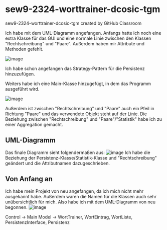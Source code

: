 # sew9-2324-worttrainer-dcosic-tgm
sew9-2324-worttrainer-dcosic-tgm created by GitHub Classroom

Ich habe mit dem UML-Diagramm angefangen. Anfangs hatte ich noch eine extra Klasse für das GUI und eine normale Linie zwischen den Klassen "Rechtschreibung" und "Paare". Außerdem haben mir Attribute und Methoden gefehlt.

![image](https://github.com/TGM-HIT/sew9-2324-worttrainer-dcosic-tgm/assets/94531869/f3ed308c-db0a-4dee-86a8-8f59b20528a6)

Ich habe schon angefangen das Strategy-Pattern für die Persistenz hinzuzufügen.

Weiters habe ich eine Main-Klasse hinzugefügt, in dem das Programm ausgeführt wird.

![image](https://github.com/TGM-HIT/sew9-2324-worttrainer-dcosic-tgm/assets/94531869/81fb3ffb-579a-4640-be22-f48d15d36af9)


Außerdem ist zwischen "Rechtschreibung" und "Paare" auch ein Pfeil in Richtung "Paare" und das verwendete Objekt steht auf der Linie.
Die Beziehung zwischen "Rechtschreibung" und "Paare"/"Statistik" habe ich zu einer Aggregation gemacht.

## UML-Diagramm
Das finale Diagramm sieht folgendermaßen aus: ![image](https://github.com/TGM-HIT/sew9-2324-worttrainer-dcosic-tgm/assets/94531869/2ba6a194-4944-4de9-9dd6-715a14e981f4)
Ich habe die Beziehung der Persistenz-Klasse/Statistik-Klasse und "Rechtschreibung" geändert und die Attributnamen dazugeschrieben. 

## Von Anfang an
Ich habe mein Projekt von neu angefangen, da ich mich nicht mehr ausgekannt habe. Außerdem waren die Namen für die Klassen auch sehr unübersichtlich für mich.
Also habe ich mit dem UML-Diagramm von neu begonnen.
![image](https://github.com/TGM-HIT/sew9-2324-worttrainer-dcosic-tgm/assets/94531869/ae82c38c-b4fb-4eb7-a9bd-6eb0b3dcce5d)


Control -> Main
Model -> WortTrainer, WortEintrag, WortListe, PersistenzInterface, Persistenz


